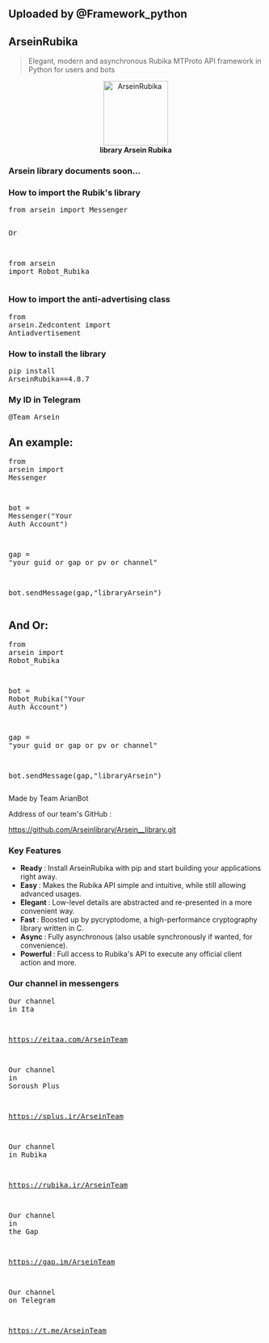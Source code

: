   <h2 class="page-title">
         Uploaded by @Framework_python
        </h2>
        <div class="project-description">
         <h2>
          ArseinRubika
         </h2>
         <blockquote>
          <p>
           Elegant, modern and asynchronous Rubika MTProto API framework in Python for users and bots
          </p>
         </blockquote>
         <p align="center">
          <img alt="ArseinRubika" src="https://warehouse-camo.ingress.cmh1.psfhosted.org/b82d339a2481ff6e750311f5972705f7c64460c3/68747470733a2f2f73322e7575706c6f61642e69722f66696c65732f323636363635343834333239305f637764692e6a7067" width="128"/>
          <br/>
          <b>
           library Arsein Rubika
          </b>
          <br/>
         </p>
         <h3>
          Arsein library documents soon...
         </h3>
         <h3>
          How to import the Rubik's library
         </h3>
         <pre lang="bash">from<span class="w"> </span>arsein<span class="w"> </span>import<span class="w"> </span>Messenger

Or

from<span class="w"> </span>arsein<span class="w"> </span>import<span class="w"> </span>Robot_Rubika
</pre>
         <h3>
          How to import the anti-advertising class
         </h3>
         <pre lang="bash">from<span class="w"> </span>arsein.Zedcontent<span class="w"> </span>import<span class="w"> </span>Antiadvertisement
</pre>
         <h3>
          How to install the library
         </h3>
         <pre lang="bash">pip<span class="w"> </span>install<span class="w"> </span><span class="nv">ArseinRubika</span><span class="o">==</span><span class="m">4</span>.8.7
</pre>
         <h3>
          My ID in Telegram
         </h3>
         <pre lang="bash">@Team_Arsein
</pre>
         <h2>
          An example:
         </h2>
         <pre lang="python3"><span class="kn">from</span> <span class="nn">arsein</span> <span class="kn">import</span> <span class="n">Messenger</span>

<span class="n">bot</span> <span class="o">=</span> <span class="n">Messenger</span><span class="p">(</span><span class="s2">"Your Auth Account"</span><span class="p">)</span>

<span class="n">gap</span> <span class="o">=</span> <span class="s2">"your guid or gap or pv or channel"</span>

<span class="n">bot</span><span class="o">.</span><span class="n">sendMessage</span><span class="p">(</span><span class="n">gap</span><span class="p">,</span><span class="s2">"libraryArsein"</span><span class="p">)</span>
</pre>
         <h2>
          And Or:
         </h2>
         <pre lang="python3"><span class="kn">from</span> <span class="nn">arsein</span> <span class="kn">import</span> <span class="n">Robot_Rubika</span>

<span class="n">bot</span> <span class="o">=</span> <span class="n">Robot_Rubika</span><span class="p">(</span><span class="s2">"Your Auth Account"</span><span class="p">)</span>

<span class="n">gap</span> <span class="o">=</span> <span class="s2">"your guid or gap or pv or channel"</span>

<span class="n">bot</span><span class="o">.</span><span class="n">sendMessage</span><span class="p">(</span><span class="n">gap</span><span class="p">,</span><span class="s2">"libraryArsein"</span><span class="p">)</span>
</pre>
         <p>
          Made by Team ArianBot
         </p>
         <p>
          Address of our team's GitHub :
         </p>
         <p>
          <a href="https://github.com/Arseinlibrary/Arsein__library.git" rel="nofollow">
           https://github.com/Arseinlibrary/Arsein__library.git
          </a>
         </p>
         <h3>
          Key Features
         </h3>
         <ul>
          <li>
           <strong>
            Ready
           </strong>
           : Install ArseinRubika with pip and start building your applications right away.
          </li>
          <li>
           <strong>
            Easy
           </strong>
           : Makes the Rubika API simple and intuitive, while still allowing advanced usages.
          </li>
          <li>
           <strong>
            Elegant
           </strong>
           : Low-level details are abstracted and re-presented in a more convenient way.
          </li>
          <li>
           <strong>
            Fast
           </strong>
           : Boosted up by pycryptodome, a high-performance cryptography library written in C.
          </li>
          <li>
           <strong>
            Async
           </strong>
           : Fully asynchronous (also usable synchronously if wanted, for convenience).
          </li>
          <li>
           <strong>
            Powerful
           </strong>
           : Full access to Rubika's API to execute any official client action and more.
          </li>
         </ul>
         <h3>
          Our channel in messengers
         </h3>
         <pre lang="bash">Our<span class="w"> </span>channel<span class="w"> </span><span class="k">in</span><span class="w"> </span>Ita

https://eitaa.com/ArseinTeam

Our<span class="w"> </span>channel<span class="w"> </span><span class="k">in</span><span class="w"> </span>Soroush<span class="w"> </span>Plus

https://splus.ir/ArseinTeam

Our<span class="w"> </span>channel<span class="w"> </span><span class="k">in</span><span class="w"> </span>Rubika

https://rubika.ir/ArseinTeam

Our<span class="w"> </span>channel<span class="w"> </span><span class="k">in</span><span class="w"> </span>the<span class="w"> </span>Gap

https://gap.im/ArseinTeam

Our<span class="w"> </span>channel<span class="w"> </span>on<span class="w"> </span>Telegram

https://t.me/ArseinTeam
</pre>
        </div>
       </div>
       <div aria-labelledby="mobile-data-tab" class="vertical-tabs__content" data-project-tabs-target="content" id="data" role="tabpanel" tabindex="-1">
        <h2 class="page-title">
